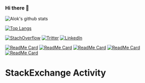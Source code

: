 ### Hi there 👋

![Alok's github stats](https://github-readme-stats.vercel.app/api?username=alokkusingh&hide=contribs,prs&theme=radical)

[![Top Langs](https://github-readme-stats.vercel.app/api/top-langs/?username=alokkusingh&layout=compact)](https://github.com/alokkusingh/github-readme-stats)

[![StachOverflow](https://cdn.sstatic.net/Sites/stackoverflow/Img/favicon.ico?v=ec617d715196)](https://stackoverflow.com/users/1366503/alok-singh)
[![Tritter](https://abs.twimg.com/favicons/twitter.ico)](https://twitter.com/alok_singh)
[![LinkedIn](https://static.licdn.com/sc/h/413gphjmquu9edbn2negq413a)](https://www.linkedin.com/in/aloksingh24/)


[![ReadMe Card](https://github-readme-stats.vercel.app/api/pin/?username=alokkusingh&repo=saml)](https://github.com/alokkusingh/saml)
[![ReadMe Card](https://github-readme-stats.vercel.app/api/pin/?username=alokkusingh&repo=x509-authentication)](https://github.com/alokkusingh/x509-authentication)
[![ReadMe Card](https://github-readme-stats.vercel.app/api/pin/?username=alokkusingh&repo=gRPCClient)](https://github.com/alokkusingh/gRPCClient)
[![ReadMe Card](https://github-readme-stats.vercel.app/api/pin/?username=alokkusingh&repo=gRPCServer)](https://github.com/alokkusingh/gRPCServer)
[![ReadMe Card](https://github-readme-stats.vercel.app/api/pin/?username=alokkusingh&repo=spring-batch-parent)](https://github.com/alokkusingh/spring-batch-parent)

# StackExchange Activity
<!-- BLOG-POST-LIST:START -->
<!-- BLOG-POST-LIST:END -->

<!--
**alokkusingh/alokkusingh** is a ✨ _special_ ✨ repository because its `README.md` (this file) appears on your GitHub profile.

Here are some ideas to get you started:

- 🔭 I’m currently working on ...
- 🌱 I’m currently learning ...
- 👯 I’m looking to collaborate on ...
- 🤔 I’m looking for help with ...
- 💬 Ask me about ...
- 📫 How to reach me: ...
- 😄 Pronouns: ...
- ⚡ Fun fact: ...
-->
